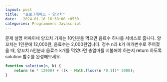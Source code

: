 ```yaml
---
layout: post
title:  "프로그래머스 - 양꼬치"
date:   2024-01-16 16:38:00 +0530
categories: Programmers Javascript
---
```

문제 설명
머쓱이네 양꼬치 가게는 10인분을 먹으면 음료수 하나를 서비스로 줍니다. 양꼬치는 1인분에 12,000원, 음료수는 2,000원입니다. 정수 n과 k가 매개변수로 주어졌을 때, 양꼬치 n인분과 음료수 k개를 먹었다면 총얼마를 지불해야 하는지 return 하도록 solution 함수를 완성해보세요.

```javascript
function solution(n, k) {
    return (n * 12000) + ((k - Math.floor(n *0.1))* 2000);
}
```